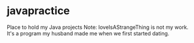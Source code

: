 # javapractice
Place to hold my Java projects
Note: loveIsAStrangeThing is not my work. It's a program my husband made me when we first started dating.
